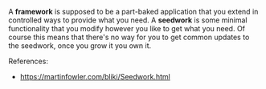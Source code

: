 A **framework** is supposed to be a part-baked application that you extend in controlled ways to provide what you need.
A **seedwork** is some minimal functionality that you modify however you like to get what you need. Of course this means
that there's no way for you to get common updates to the seedwork, once you grow it you own it.

References:

- https://martinfowler.com/bliki/Seedwork.html